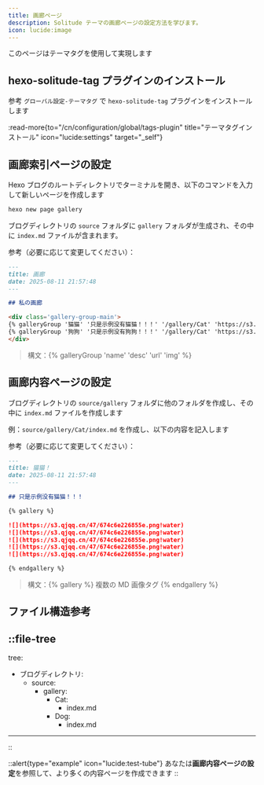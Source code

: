 ```yaml
---
title: 画廊ページ
description: Solitude テーマの画廊ページの設定方法を学びます。
icon: lucide:image
---
```


このページはテーマタグを使用して実現します

## hexo-solitude-tag プラグインのインストール

参考 `グローバル設定-テーマタグ` で `hexo-solitude-tag` プラグインをインストールします

:read-more{to="/cn/configuration/global/tags-plugin" title="テーマタグインストール" icon="lucide:settings" target="_self"}

## 画廊索引ページの設定

Hexo ブログのルートディレクトリでターミナルを開き、以下のコマンドを入力して新しいページを作成します

```bash
hexo new page gallery
```

ブログディレクトリの `source` フォルダに `gallery` フォルダが生成され、その中に `index.md` ファイルが含まれます。

参考（必要に応じて変更してください）：
```md [index.md]
---
title: 画廊
date: 2025-08-11 21:57:48
---

## 私の画廊 

<div class='gallery-group-main'>
{% galleryGroup '猫猫' '只是示例没有猫猫！！！' '/gallery/Cat' 'https://s3.qjqq.cn/47/674c6e226855e.png!color' %}
{% galleryGroup '狗狗' '只是示例没有狗狗！！！' '/gallery/Cat' 'https://s3.qjqq.cn/47/674c6e5d63fda.png!color' %}
</div>
```

> 構文：{% galleryGroup 'name' 'desc' 'url' 'img' %}

## 画廊内容ページの設定

ブログディレクトリの `source/gallery` フォルダに他のフォルダを作成し、その中に `index.md` ファイルを作成します

例：`source/gallery/Cat/index.md` を作成し、以下の内容を記入します

参考（必要に応じて変更してください）：
```md [index.md]
---
title: 猫猫！
date: 2025-08-11 21:57:48
---

## 只是示例没有猫猫！！！

{% gallery %}

![](https://s3.qjqq.cn/47/674c6e226855e.png!water)
![](https://s3.qjqq.cn/47/674c6e226855e.png!water)
![](https://s3.qjqq.cn/47/674c6e226855e.png!water)
![](https://s3.qjqq.cn/47/674c6e226855e.png!water)
![](https://s3.qjqq.cn/47/674c6e226855e.png!water)

{% endgallery %}
```

> 構文：{% gallery %} 複数の MD 画像タグ {% endgallery %}

## ファイル構造参考
::file-tree
---
tree:
  - ブログディレクトリ:
    - source:
      - gallery:
        - Cat:
          - index.md
        - Dog:
          - index.md
---
::

::alert{type="example" icon="lucide:test-tube"}
  あなたは**画廊内容ページの設定**を参照して、より多くの内容ページを作成できます
::

